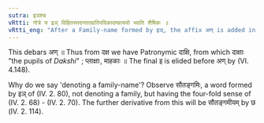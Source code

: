 ```yaml
---
sutra: इञश्च
vRtti: गोत्रे य इञ् विहितस्तदन्तात्प्रातिपदिकादण्प्रत्ययो भवति शैषिकः ॥
vRtti_eng: "After a Family-name formed by इञ्, the affix अण् is added in the remaining senses."
---
```

This debars अण् ॥ Thus from दक्ष we have Patronymic दाक्षि, from which दाक्षाः "the pupils of _Dakshi_" ; प्लाक्षाः, माहकाः ॥ The final इ is elided before अण् by (VI. 4.148).

Why do we say 'denoting a family-name'? Observe सौतङ्गमिः, a word formed by इञ् of (IV. 2. 80), not denoting a family, but having the four-fold sense of (IV. 2. 68) - (IV. 2. 70). The further derivative from this will be सौतङ्गमीयम् by छ (IV. 2. 114).
